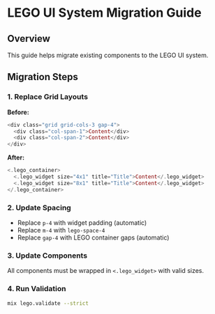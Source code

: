 # LEGO UI System Migration Guide

## Overview
This guide helps migrate existing components to the LEGO UI system.

## Migration Steps

### 1. Replace Grid Layouts
**Before:**
```heex
<div class="grid grid-cols-3 gap-4">
  <div class="col-span-1">Content</div>
  <div class="col-span-2">Content</div>
</div>
```

**After:**
```heex
<.lego_container>
  <.lego_widget size="4x1" title="Title">Content</.lego_widget>
  <.lego_widget size="8x1" title="Title">Content</.lego_widget>
</.lego_container>
```

### 2. Update Spacing
- Replace `p-4` with widget padding (automatic)
- Replace `m-4` with `lego-space-4`
- Replace `gap-4` with LEGO container gaps (automatic)

### 3. Update Components
All components must be wrapped in `<.lego_widget>` with valid sizes.

### 4. Run Validation
```bash
mix lego.validate --strict
```